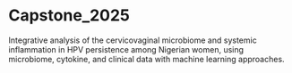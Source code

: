 # Capstone_2025
Integrative analysis of the cervicovaginal microbiome and systemic inflammation in HPV persistence among Nigerian women, using microbiome, cytokine, and clinical data with machine learning approaches.
